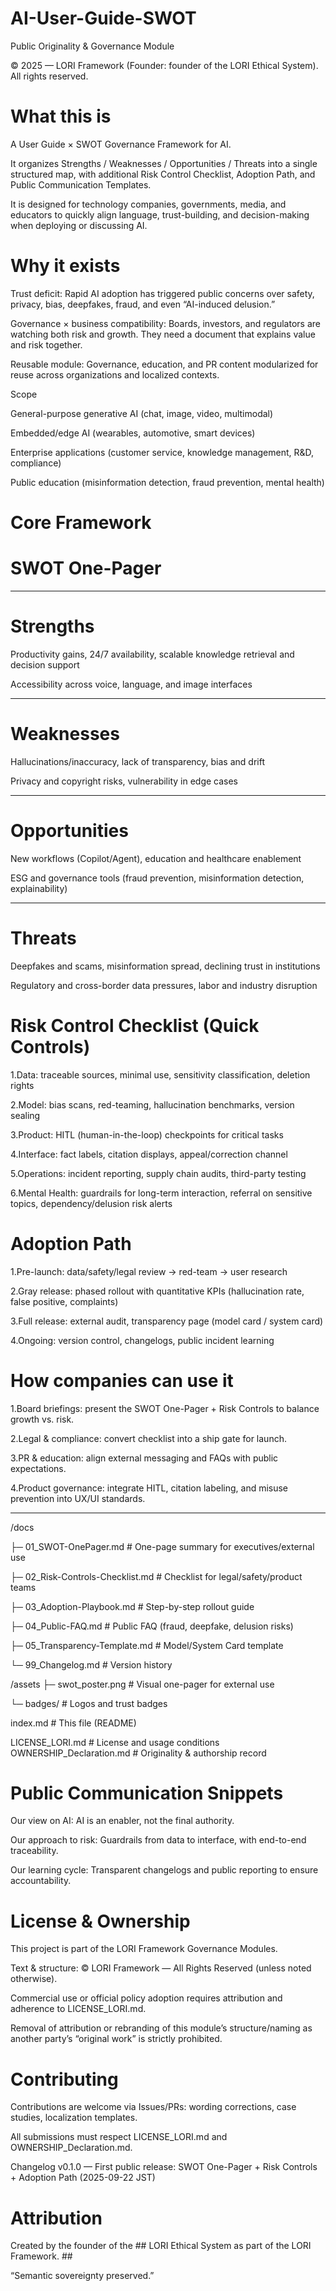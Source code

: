 # AI-User-Guide-SWOT #


Public Originality & Governance Module

© 2025 — LORI Framework (Founder: founder of the LORI Ethical System). All rights reserved.

# What this is


A User Guide × SWOT Governance Framework for AI.

It organizes Strengths / Weaknesses / Opportunities / Threats into a single structured map, with additional Risk Control Checklist, Adoption Path, and Public Communication Templates.

It is designed for technology companies, governments, media, and educators to quickly align language, trust-building, and decision-making when deploying or discussing AI.

# Why it exists
Trust deficit: Rapid AI adoption has triggered public concerns over safety, privacy, bias, deepfakes, fraud, and even “AI-induced delusion.”

Governance × business compatibility: Boards, investors, and regulators are watching both risk and growth. They need a document that explains value and risk together.

Reusable module: Governance, education, and PR content modularized for reuse across organizations and localized contexts.

Scope

General-purpose generative AI (chat, image, video, multimodal)

Embedded/edge AI (wearables, automotive, smart devices)

Enterprise applications (customer service, knowledge management, R&D, compliance)

Public education (misinformation detection, fraud prevention, mental health)

# Core Framework

# SWOT One-Pager

-----

# Strengths

Productivity gains, 24/7 availability, scalable knowledge retrieval and decision support

Accessibility across voice, language, and image interfaces

------

# Weaknesses

Hallucinations/inaccuracy, lack of transparency, bias and drift

Privacy and copyright risks, vulnerability in edge cases

------

# Opportunities

New workflows (Copilot/Agent), education and healthcare enablement

ESG and governance tools (fraud prevention, misinformation detection, explainability)

------

# Threats

Deepfakes and scams, misinformation spread, declining trust in institutions

Regulatory and cross-border data pressures, labor and industry disruption

# Risk Control Checklist (Quick Controls)
  1.Data: traceable sources, minimal use, sensitivity classification, deletion rights

  2.Model: bias scans, red-teaming, hallucination benchmarks, version sealing

  3.Product: HITL (human-in-the-loop) checkpoints for critical tasks

  4.Interface: fact labels, citation displays, appeal/correction channel

  5.Operations: incident reporting, supply chain audits, third-party testing

  6.Mental Health: guardrails for long-term interaction, referral on sensitive topics, dependency/delusion risk alerts

# Adoption Path
  1.Pre-launch: data/safety/legal review → red-team → user research

  2.Gray release: phased rollout with quantitative KPIs (hallucination rate, false positive, complaints)

  3.Full release: external audit, transparency page (model card / system card)

  4.Ongoing: version control, changelogs, public incident learning

# How companies can use it
  1.Board briefings: present the SWOT One-Pager + Risk Controls to balance growth vs. risk.

  2.Legal & compliance: convert checklist into a ship gate for launch.

  3.PR & education: align external messaging and FAQs with public expectations.

  4.Product governance: integrate HITL, citation labeling, and misuse prevention into UX/UI standards.

-----
/docs

├─ 01_SWOT-OnePager.md # One-page summary for executives/external use

├─ 02_Risk-Controls-Checklist.md # Checklist for legal/safety/product teams

├─ 03_Adoption-Playbook.md # Step-by-step rollout guide

├─ 04_Public-FAQ.md # Public FAQ (fraud, deepfake, delusion risks)

├─ 05_Transparency-Template.md # Model/System Card template

└─ 99_Changelog.md # Version history

/assets
├─ swot_poster.png # Visual one-pager for external use

└─ badges/ # Logos and trust badges

index.md # This file (README)

LICENSE_LORI.md # License and usage conditions
OWNERSHIP_Declaration.md # Originality & authorship record

# Public Communication Snippets
Our view on AI: AI is an enabler, not the final authority.

Our approach to risk: Guardrails from data to interface, with end-to-end traceability.

Our learning cycle: Transparent changelogs and public reporting to ensure accountability.

# License & Ownership


This project is part of the LORI Framework Governance Modules.

Text & structure: © LORI Framework — All Rights Reserved (unless noted otherwise).

Commercial use or official policy adoption requires attribution and adherence to LICENSE_LORI.md.

Removal of attribution or rebranding of this module’s structure/naming as another party’s “original work” is strictly prohibited.

# Contributing


Contributions are welcome via Issues/PRs: wording corrections, case studies, localization templates.

All submissions must respect LICENSE_LORI.md and OWNERSHIP_Declaration.md.

Changelog
v0.1.0 — First public release: SWOT One-Pager + Risk Controls + Adoption Path (2025-09-22 JST)


# Attribution


Created by the founder of the ## LORI Ethical System as part of the LORI Framework. ##

“Semantic sovereignty preserved.”


